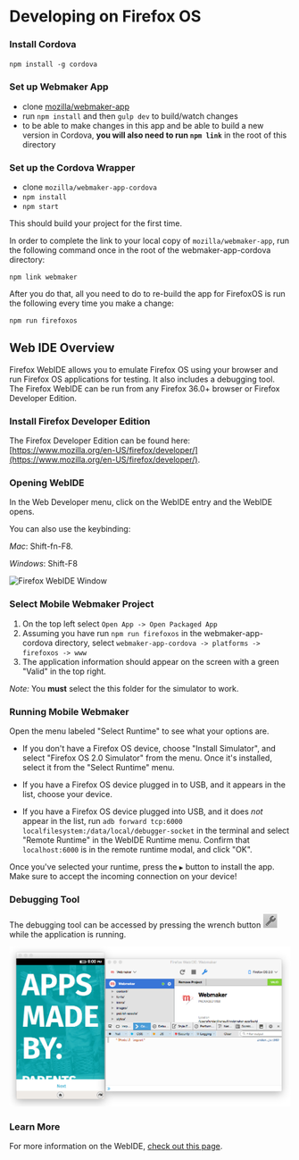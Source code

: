 # Developing on Firefox OS

### Install Cordova

`npm install -g cordova`

### Set up Webmaker App

- clone [mozilla/webmaker-app](https://github.com/mozilla/webmaker-app)
- run `npm install` and then `gulp dev` to build/watch changes
- to be able to make changes in this app and be able to build a new version in Cordova, **you will also need to run `npm link`** in the root of this directory

### Set up the Cordova Wrapper
- clone `mozilla/webmaker-app-cordova`
- `npm install`
- `npm start`

This should build your project for the first time.

In order to complete the link to your local copy of `mozilla/webmaker-app`, run the following command once in the root of the webmaker-app-cordova directory:

```
npm link webmaker
```

After you do that, all you need to do to re-build the app for FirefoxOS is run the following every time you make a change:

```
npm run firefoxos
```

## Web IDE Overview

Firefox WebIDE allows you to emulate Firefox OS using your browser and run Firefox OS applications for testing. It also includes a debugging tool. The Firefox WebIDE can be run from any Firefox 36.0+ browser or Firefox Developer Edition.

### Install Firefox Developer Edition

The Firefox Developer Edition can be found here: [https://www.mozilla.org/en-US/firefox/developer/](https://www.mozilla.org/en-US/firefox/developer/).

### Opening WebIDE

In the Web Developer menu, click on the WebIDE entry and the WebIDE opens.

You can also use the keybinding:

*Mac*: Shift-fn-F8.

*Windows*: Shift-F8

![Firefox WebIDE Window](https://mdn.mozillademos.org/files/8033/webide-initial.png)

### Select Mobile Webmaker Project

1. On the top left select `Open App -> Open Packaged App`
2. Assuming you have run `npm run firefoxos` in the webmaker-app-cordova directory, select `webmaker-app-cordova -> platforms -> firefoxos -> www`
3. The application information should appear on the screen with a green "Valid" in the top right.

*Note:* You **must** select the this folder for the simulator to work.

### Running Mobile Webmaker

Open the menu labeled "Select Runtime" to see what your options are.

- If you don't have a Firefox OS device, choose "Install Simulator", and select
"Firefox OS 2.0 Simulator" from the menu. Once it's installed, select it from
the "Select Runtime" menu.

- If you have a Firefox OS device plugged in to USB, and it appears in the list,
choose your device.

- If you have a Firefox OS device plugged into USB, and it does *not* appear in
the list, run `adb forward tcp:6000 localfilesystem:/data/local/debugger-socket`
in the terminal and select "Remote Runtime" in the WebIDE Runtime menu. Confirm
that `localhost:6000` is in the remote runtime modal, and click "OK".

Once you've selected your runtime, press the `▶︎` button to install the app. Make
sure to accept the incoming connection on your device!

### Debugging Tool

The debugging tool can be accessed by pressing the wrench button ![Wrench button](../img/wrench.png) while the application is running.

![WebIDE and running app](../img/IDEdebugger.png)

### Learn More

For more information on the WebIDE, [check out this page](https://developer.mozilla.org/en-US/docs/Tools/WebIDE).
